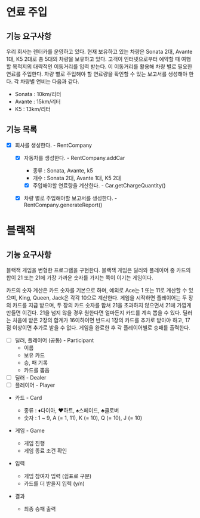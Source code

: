 # 연료 주입

## 기능 요구사항
우리 회사는 렌터카를 운영하고 있다. 현재 보유하고 있는 차량은 Sonata 2대, Avante 1대, K5 2대로 총 5대의 차량을 보유하고 있다. 고객이 인터넷으로부터 예약할 때 여행할 목적지의 대략적인 이동거리를 입력 받는다. 이 이동거리를 활용해 차량 별로 필요한 연료를 주입한다. 차량 별로 주입해야 할 연료량을 확인할 수 있는 보고서를 생성해야 한다.
각 차량별 연비는 다음과 같다.
* Sonata : 10km/리터
* Avante : 15km/리터
* K5 : 13km/리터

## 기능 목록

- [x] 회사를 생성한다. - RentCompany
  - [x] 자동차를 생성한다. - RentCompany.addCar
    - 종류 : Sonata, Avante, k5
    - 개수 : Sonata 2대, Avante 1대, K5 2대
    - [x] 주입해야할 연료량을 계산한다. - Car.getChargeQuantity()
  - [x] 차량 별로 주입해야할 보고서를 생성한다. - RentCompany.generateReport()


# 블랙잭

## 기능 요구사항
블랙잭 게임을 변형한 프로그램을 구현한다. 블랙잭 게임은 딜러와 플레이어 중 카드의 합이 21 또는 21에 가장 가까운 숫자를 가지는 쪽이 이기는 게임이다.

카드의 숫자 계산은 카드 숫자를 기본으로 하며, 예외로 Ace는 1 또는 11로 계산할 수 있으며, King, Queen, Jack은 각각 10으로 계산한다.
게임을 시작하면 플레이어는 두 장의 카드를 지급 받으며, 두 장의 카드 숫자를 합쳐 21을 초과하지 않으면서 21에 가깝게 만들면 이긴다. 21을 넘지 않을 경우 원한다면 얼마든지 카드를 계속 뽑을 수 있다.
딜러는 처음에 받은 2장의 합계가 16이하이면 반드시 1장의 카드를 추가로 받아야 하고, 17점 이상이면 추가로 받을 수 없다.
게임을 완료한 후 각 플레이어별로 승패를 출력한다.

- [ ] 딜러, 플레이어 (공통) - Participant
  - 이름
  - 보유 카드
  - 승, 패 기록 
  - 카드를 뽑음
- [ ] 딜러 - Dealer
- [ ] 플레이어 - Player

- 카드 - Card
  - 종류 : ♦︎다이아, ♥하트, ♠스페이드, ♣클로버
  - 숫자 : 1 ~ 9, A (= 1, 11), K (= 10), Q (= 10), J (= 10)
  
- 게임 - Game
  - 게임 진행
  - 게임 종료 조건 확인

- 입력
  - 게임 참여자 입력 (쉼표로 구분)
  - 카드를 더 받을지 입력 (y/n)

- 결과
  - 최종 승패 출력
